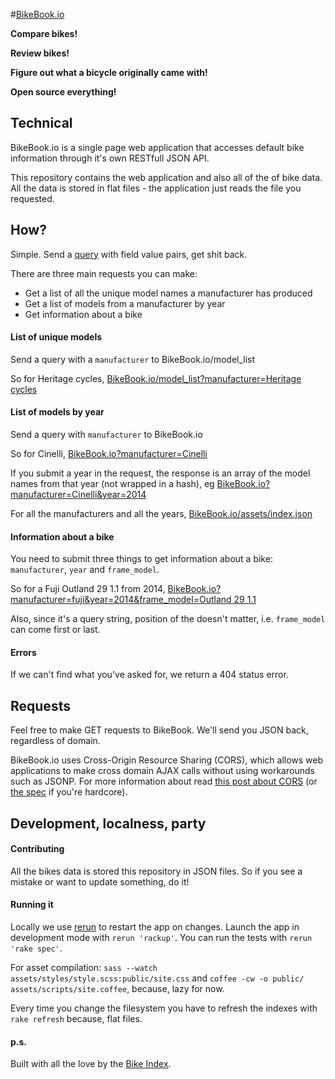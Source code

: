 #[BikeBook.io](http://bikebook.io)

**Compare bikes!**

**Review bikes!**

**Figure out what a bicycle originally came with!**

**Open source everything!**

## Technical

BikeBook.io is a single page web application that accesses default bike information through it's own RESTfull JSON API.

This repository contains the web application and also all of the of bike data. All the data is stored in flat files - the application just reads the file you requested.

## How?

Simple. Send a [query](https://en.wikipedia.org/wiki/Query_string) with field value pairs, get shit back.

There are three main requests you can make:

- Get a list of all the unique model names a manufacturer has produced
- Get a list of models from a manufacturer by year
- Get information about a bike

#### List of unique models

Send a query with a `manufacturer` to BikeBook.io/model_list

So for Heritage cycles, [BikeBook.io/model_list?manufacturer=Heritage cycles](http://bikebook.io/model_list?manufacturer=Heritage%20cycles)

#### List of models by year

Send a query with `manufacturer` to BikeBook.io

So for Cinelli, [BikeBook.io?manufacturer=Cinelli](http://bikebook.io?manufacturer=Cinelli)

If you submit a year in the request, the response is an array of the model names from that year (not wrapped in a hash), eg [BikeBook.io?manufacturer=Cinelli&year=2014](http://bikebook.io?manufacturer=Cinelli&year=2014)

For all the manufacturers and all the years, [BikeBook.io/assets/index.json](http://bikebook.io/assets/index.json)

#### Information about a bike

You need to submit three things to get information about a bike: `manufacturer`, `year` and `frame_model`.

So for a Fuji Outland 29 1.1 from 2014, [BikeBook.io?manufacturer=fuji&year=2014&frame_model=Outland 29 1.1](http://bikebook.io/?manufacturer=fuji&year=2014&frame_model=Outland%2029%201.1)

Also, since it's a query string, position of the  doesn't matter, i.e. `frame_model` can come first or last.



#### Errors

If we can't find what you've asked for, we return a 404 status error.

## Requests

Feel free to make GET requests to BikeBook. We'll send you JSON back, regardless of domain.

BikeBook.io uses Cross-Origin Resource Sharing (CORS), which allows web applications to make cross domain AJAX calls without using workarounds such as JSONP. For more information about read [this post about CORS](http://www.nczonline.net/blog/2010/05/25/cross-domain-ajax-with-cross-origin-resource-sharing/) (or [the spec](http://www.w3.org/TR/access-control/#simple-cross-origin-request-and-actual-r) if you're hardcore).

## Development, localness, party

#### Contributing

All the bikes data is stored this repository in JSON files. So if you see a mistake or want to update something, do it!

#### Running it

Locally we use [rerun](https://github.com/alexch/rerun) to restart the app on changes. Launch the app in development mode with `rerun 'rackup'`. You can run the tests with `rerun 'rake spec'`.

For asset compilation: `sass --watch assets/styles/style.scss:public/site.css` and `coffee -cw -o public/  assets/scripts/site.coffee`, because, lazy for now.

Every time you change the filesystem you have to refresh the indexes with `rake refresh` because, flat files.


#### p.s.

Built with all the love by the [Bike Index](https://bikeindex.org).
